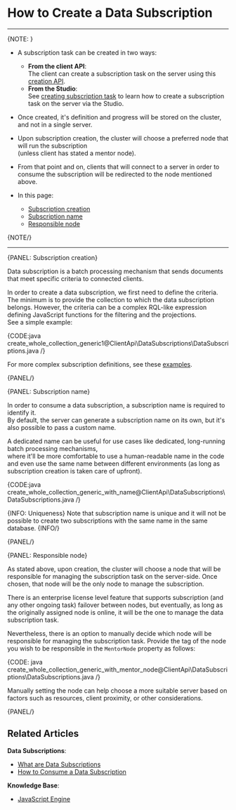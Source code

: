 # How to Create a Data Subscription
---

{NOTE: }

* A subscription task can be created in two ways:
  * **From the client API**:  
    The client can create a subscription task on the server using this [creation API](../../../client-api/data-subscriptions/creation/api-overview#subscription-creation).
  * **From the Studio**:  
    See [creating subscription task](../../../studio/database/tasks/ongoing-tasks/subscription-task) to learn how to create a subscription task on the server via the Studio.

* Once created, it's definition and progress will be stored on the cluster, and not in a single server.

* Upon subscription creation, the cluster will choose a preferred node that will run the subscription  
  (unless client has stated a mentor node).

* From that point and on, clients that will connect to a server in order to consume the subscription will be redirected to the node mentioned above.  

* In this page:  
   * [Subscription creation](../../../client-api/data-subscriptions/creation/how-to-create-data-subscription#subscription-creation)   
   * [Subscription name](../../../client-api/data-subscriptions/creation/how-to-create-data-subscription#subscription-name)  
   * [Responsible node](../../../client-api/data-subscriptions/creation/how-to-create-data-subscription#responsible-node)  

{NOTE/}

---

{PANEL: Subscription creation}

Data subscription is a batch processing mechanism that sends documents that meet specific criteria to connected clients.

In order to create a data subscription, we first need to define the criteria.  
The minimum is to provide the collection to which the data subscription belongs.
However, the criteria can be a complex RQL-like expression defining JavaScript functions for the filtering and the projections.  
See a simple example:

{CODE:java create_whole_collection_generic1@ClientApi\DataSubscriptions\DataSubscriptions.java /}

For more complex subscription definitions, see these [examples](../../../client-api/data-subscriptions/creation/examples).

{PANEL/}

{PANEL: Subscription name}

In order to consume a data subscription, a subscription name is required to identify it.  
By default, the server can generate a subscription name on its own, but it's also possible to pass a custom name.

A dedicated name can be useful for use cases like dedicated, long-running batch processing mechanisms,  
where it'll be more comfortable to use a human-readable name in the code and even use the same name between different environments
(as long as subscription creation is taken care of upfront).

{CODE:java create_whole_collection_generic_with_name@ClientApi\DataSubscriptions\DataSubscriptions.java /}

{INFO: Uniqueness}
Note that subscription name is unique and it will not be possible to create two subscriptions with the same name in the same database.
{INFO/}

{PANEL/}

{PANEL: Responsible node}

As stated above, upon creation, the cluster will choose a node that will be responsible for managing the subscription task on the server-side.
Once chosen, that node will be the only node to manage the subscription.

There is an enterprise license level feature that supports subscription (and any other ongoing task) failover between nodes,
but eventually, as long as the originally assigned node is online, it will be the one to manage the data subscription task.

Nevertheless, there is an option to manually decide which node will be responsible for managing the subscription task.
Provide the tag of the node you wish to be responsible in the `MentorNode` property as follows:

{CODE: java create_whole_collection_generic_with_mentor_node@ClientApi\DataSubscriptions\DataSubscriptions.java /}

Manually setting the node can help choose a more suitable server based on factors such as resources, client proximity, or other considerations.

{PANEL/}

## Related Articles

**Data Subscriptions**:

- [What are Data Subscriptions](../../../client-api/data-subscriptions/what-are-data-subscriptions)
- [How to Consume a Data Subscription](../../../client-api/data-subscriptions/consumption/how-to-consume-data-subscription)

**Knowledge Base**:

- [JavaScript Engine](../../../server/kb/javascript-engine)
